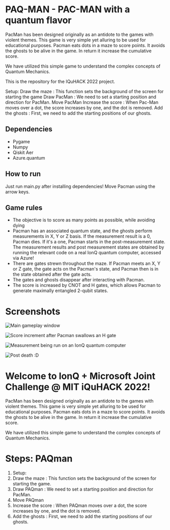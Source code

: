 # PAQ-MAN - PAC-MAN with a quantum flavor

PacMan has been designed originally as an antidote to the games with violent themes. This game is very simple yet alluring to be used for educational purposes. Pacman eats dots in a maze to score points. It avoids the ghosts to be alive in the game. In return it increase the cumulative score.

We have utilized this simple game to understand the complex concepts of Quantum Mechanics.

This is the repository for the IQuHACK 2022 project.

Setup:
Draw the maze : This function sets the background of the screen for starting the game
Draw PacMan : We need to set a starting position and direction for PacMan.
Move PacMan
Increase the score : When Pac-Man moves over a dot, the score increases by one, and the dot is removed.
Add the ghosts : First, we need to add the starting positions of our ghosts.

## Dependencies

* Pygame
* Numpy
* Qiskit Aer
* Azure.quantum

## How to run

Just run main.py after installing dependencies! Move Pacman using the arrow keys.

## Game rules

* The objective is to score as many points as possible, while avoiding dying
* Pacman has an associated quantum state, and the ghosts perform measurements in X, Y or Z basis. If the measurement result is a 0, Pacman dies. If it's a one, Pacman starts in the post-measurement state. The measurement results and post measurement states are obtained by running the relevant code on a real IonQ quantum computer, accessed via Azure!
* There are gates strewn throughout the maze. If Pacman meets an X, Y or Z gate, the gate acts on the Pacman's state, and Pacman then is in the state obtained after the gate acts. 
* The gates and ghosts disappear after interacting with Pacman.
* The score is increased by CNOT and H gates, which allows Pacman to generate maximally entangled 2-qubit states.

# Screenshots 

![Main gameplay window](/screenshots/gameplay_1.png)

![Score increment after Pacman swallows an H gate](/screenshots/gameplay_2.png)

![Measurement being run on an IonQ quantum computer](/screenshots/gameplay_3.png)

![Post death :D](/screenshots/gameplay_4.png)

# Welcome to IonQ + Microsoft Joint Challenge @ MIT iQuHACK 2022!

PacMan has been designed originally as an antidote to the games with violent themes. This game is very simple yet alluring to be used for educational purposes. Pacman eats dots in a maze to score points. It avoids the ghosts to be alive in the game. In return it increase the cumulative score.

We have utilized this simple game to understand the complex concepts of Quantum Mechanics.

# Steps: PAQman

1. Setup:
2. Draw the maze : This function sets the background of the screen for starting the game.
3. Draw PAQman : We need to set a starting position and direction for PacMan.
4. Move PAQman
5. Increase the score : When PAQman moves over a dot, the score increases by one, and the dot is removed.
6. Add the ghosts : First, we need to add the starting positions of our ghosts.






